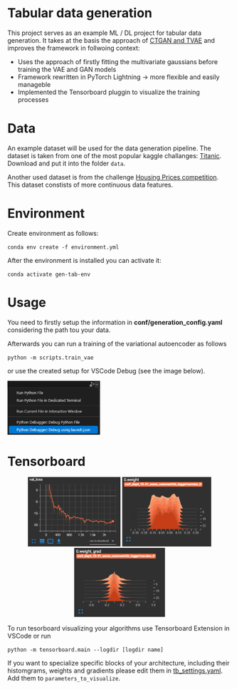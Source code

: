 # Tabular data generation

This project serves as an example ML / DL project for tabular data generation. It takes at the basis the approach of [CTGAN and TVAE](https://github.com/sdv-dev/CTGAN) and improves the framework in follwoing context:

- Uses the approach of firstly fitting the multivariate gaussians before training the VAE and GAN models
- Framework rewritten in PyTorch Lightning -> more flexible and easily manageble
- Implemented the Tensorboard pluggin to visualize the training processes

# Data

An example dataset will be used for the data generation pipeline. The dataset is taken from one of the most popular kaggle challanges: [Titanic](https://www.kaggle.com/competitions/titanic/data). Download and put it into the folder `data`.

Another used dataset is from the challenge [Housing Prices competition](https://www.kaggle.com/competitions/home-data-for-ml-course/data). This dataset constists of more continuous data features.

# Environment

Create environment as follows:

```
conda env create -f environment.yml
```

After the environment is installed you can activate it:

```
conda activate gen-tab-env
```
# Usage

You need to firstly setup the information in **conf/generation_config.yaml** considering the path tou your data.

Afterwards you can run a training of the variational autoencoder as follows

```
python -m scripts.train_vae
```
or use the created setup for VSCode Debug (see the image below).
<p align="left">
  <img src="imgs/run_with_launch_json.png" alt="Image1" width="208" />
</p>

# Tensorboard
<!-- Images in a row -->
<p align="center">
  <img src="imgs/val_loss.png" alt="Image1" width="208" />
  <img src="imgs/weights.png" alt="Image2" width="200" />
  <img src="imgs/grads.png" alt="Image3" width="204" />
</p>

To run tesorboard visualizing your algorithms use Tensorboard Extension in VSCode or run 

```
python -m tensorboard.main --logdir [logdir name]
```

If you want to specialize specific blocks of your architecture, including their histomgrams, weights and gradients please edit them in [tb_settings.yaml](https://github.com/mackostya/gen-tab/blob/main/conf/tb_settings.yaml). Add them to `parameters_to_visualize`.
